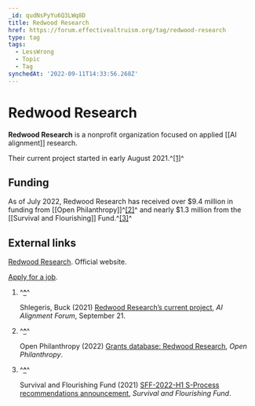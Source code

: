 ```yaml
---
_id: qudNsPyYu6Q3LWq8D
title: Redwood Research
href: https://forum.effectivealtruism.org/tag/redwood-research
type: tag
tags:
  - LessWrong
  - Topic
  - Tag
synchedAt: '2022-09-11T14:33:56.268Z'
---
```

# Redwood Research

**Redwood Research** is a nonprofit organization focused on applied [[AI alignment]] research.  
  
Their current project started in early August 2021.^[\[1\]](#fnkhjbvwhxumr)^

Funding
-------

As of July 2022, Redwood Research has received over $9.4 million in funding from [[Open Philanthropy]]^[\[2\]](#fnspn6ad5ee3g)^ and nearly $1.3 million from the [[Survival and Flourishing]] Fund.^[\[3\]](#fnkvg80rmiu2f)^

External links
--------------

[Redwood Research](https://www.redwoodresearch.org/). Official website.

[Apply for a job](https://www.redwoodresearch.org/jobs).

1.  ^**[^](#fnrefkhjbvwhxumr)**^
    
    Shlegeris, Buck (2021) [Redwood Research’s current project](https://www.alignmentforum.org/posts/k7oxdbNaGATZbtEg3/redwood-research-s-current-project), *AI Alignment Forum*, September 21.
    
2.  ^**[^](#fnrefspn6ad5ee3g)**^
    
    Open Philanthropy (2022) [Grants database: Redwood Research](https://www.openphilanthropy.org/grants/?q=&organization-name=redwood-research), *Open Philanthropy*.
    
3.  ^**[^](#fnrefkvg80rmiu2f)**^
    
    Survival and Flourishing Fund (2021) [SFF-2022-H1 S-Process recommendations announcement](https://survivalandflourishing.fund/sff-2022-h1-recommendations), *Survival and Flourishing Fund*.
